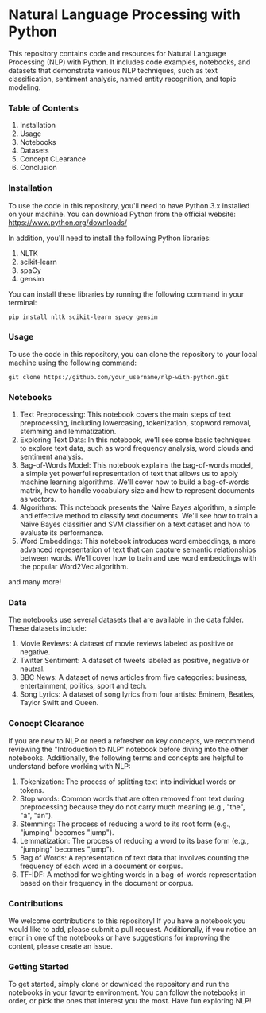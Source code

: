 # Natural Language Processing with Python

This repository contains code and resources for Natural Language Processing (NLP) with Python. It includes code examples, notebooks, and datasets that demonstrate various NLP techniques, such as text classification, sentiment analysis, named entity recognition, and topic modeling.

### Table of Contents
1. Installation
2. Usage
3. Notebooks
4. Datasets
5. Concept CLearance
6. Conclusion

### Installation
To use the code in this repository, you'll need to have Python 3.x installed on your machine. You can download Python from the official website:                         
https://www.python.org/downloads/

In addition, you'll need to install the following Python libraries:
1. NLTK
2. scikit-learn
3. spaCy
4. gensim

You can install these libraries by running the following command in your terminal:

    pip install nltk scikit-learn spacy gensim
      
### Usage
To use the code in this repository, you can clone the repository to your local machine using the following command:

    git clone https://github.com/your_username/nlp-with-python.git
    
### Notebooks
1. Text Preprocessing: This notebook covers the main steps of text preprocessing, including lowercasing, tokenization, stopword removal, stemming and lemmatization.
2. Exploring Text Data: In this notebook, we'll see some basic techniques to explore text data, such as word frequency analysis, word clouds and sentiment analysis.
3. Bag-of-Words Model: This notebook explains the bag-of-words model, a simple yet powerful representation of text that allows us to apply machine learning algorithms. We'll cover how to build a bag-of-words matrix, how to handle vocabulary size and how to represent documents as vectors.
4. Algorithms: This notebook presents the Naive Bayes algorithm, a simple and effective method to classify text documents. We'll see how to train a Naive Bayes classifier and SVM classifier on a text dataset and how to evaluate its performance.
5. Word Embeddings: This notebook introduces word embeddings, a more advanced representation of text that can capture semantic relationships between words. We'll cover how to train and use word embeddings with the popular Word2Vec algorithm.

and many more!

### Data
The notebooks use several datasets that are available in the data folder. These datasets include:
1. Movie Reviews: A dataset of movie reviews labeled as positive or negative.
2. Twitter Sentiment: A dataset of tweets labeled as positive, negative or neutral.
3. BBC News: A dataset of news articles from five categories: business, entertainment, politics, sport and tech.
4. Song Lyrics: A dataset of song lyrics from four artists: Eminem, Beatles, Taylor Swift and Queen.

### Concept Clearance
If you are new to NLP or need a refresher on key concepts, we recommend reviewing the "Introduction to NLP" notebook before diving into the other notebooks. Additionally, the following terms and concepts are helpful to understand before working with NLP:

1. Tokenization: The process of splitting text into individual words or tokens.
2. Stop words: Common words that are often removed from text during preprocessing because they do not carry much meaning (e.g., "the", "a", "an").
3. Stemming: The process of reducing a word to its root form (e.g., "jumping" becomes "jump").
4. Lemmatization: The process of reducing a word to its base form (e.g., "jumping" becomes "jump").
5. Bag of Words: A representation of text data that involves counting the frequency of each word in a document or corpus.
6. TF-IDF: A method for weighting words in a bag-of-words representation based on their frequency in the document or corpus.

### Contributions
We welcome contributions to this repository! If you have a notebook you would like to add, please submit a pull request. Additionally, if you notice an error in one of the notebooks or have suggestions for improving the content, please create an issue.

### Getting Started
To get started, simply clone or download the repository and run the notebooks in your favorite environment. You can follow the notebooks in order, or pick the ones that interest you the most. Have fun exploring NLP!
